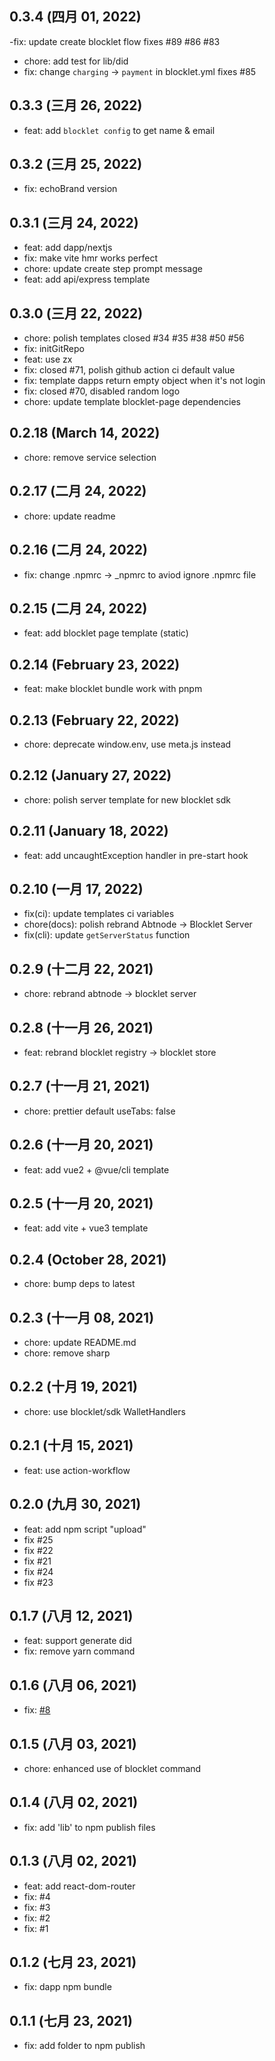 ## 0.3.4 (四月 01, 2022)

-fix: update create blocklet flow fixes #89 #86 #83
- chore: add test for lib/did
- fix: change `charging` -> `payment` in blocklet.yml fixes #85


## 0.3.3 (三月 26, 2022)

- feat: add `blocklet config` to get name & email

## 0.3.2 (三月 25, 2022)

- fix: echoBrand version

## 0.3.1 (三月 24, 2022)

- feat: add dapp/nextjs
- fix: make vite hmr works perfect
- chore: update create step prompt message
- feat: add api/express template

## 0.3.0 (三月 22, 2022)

- chore: polish templates closed #34 #35 #38 #50 #56
- fix: initGitRepo
- feat: use zx
- fix: closed #71, polish github action ci default value
- fix: template dapps return empty object when it's not login
- fix: closed #70, disabled random logo
- chore: update template blocklet-page dependencies

## 0.2.18 (March 14, 2022)

- chore: remove service selection

## 0.2.17 (二月 24, 2022)

- chore: update readme

## 0.2.16 (二月 24, 2022)

- fix: change .npmrc -> \_npmrc to aviod ignore .npmrc file

## 0.2.15 (二月 24, 2022)

- feat: add blocklet page template (static)

## 0.2.14 (February 23, 2022)

- feat: make blocklet bundle work with pnpm

## 0.2.13 (February 22, 2022)

- chore: deprecate window.env, use meta.js instead

## 0.2.12 (January 27, 2022)

- chore: polish server template for new blocklet sdk

## 0.2.11 (January 18, 2022)

- feat: add uncaughtException handler in pre-start hook

## 0.2.10 (一月 17, 2022)

- fix(ci): update templates ci variables
- chore(docs): polish rebrand Abtnode -> Blocklet Server
- fix(cli): update `getServerStatus` function

## 0.2.9 (十二月 22, 2021)

- chore: rebrand abtnode -> blocklet server

## 0.2.8 (十一月 26, 2021)

- feat: rebrand blocklet registry -> blocklet store

## 0.2.7 (十一月 21, 2021)

- chore: prettier default useTabs: false

## 0.2.6 (十一月 20, 2021)

- feat: add vue2 + @vue/cli template

## 0.2.5 (十一月 20, 2021)

- feat: add vite + vue3 template

## 0.2.4 (October 28, 2021)

- chore: bump deps to latest

## 0.2.3 (十一月 08, 2021)

- chore: update README.md
- chore: remove sharp

## 0.2.2 (十月 19, 2021)

- chore: use blocklet/sdk WalletHandlers

## 0.2.1 (十月 15, 2021)

- feat: use action-workflow

## 0.2.0 (九月 30, 2021)

- feat: add npm script "upload"
- fix #25
- fix #22
- fix #21
- fix #24
- fix #23

## 0.1.7 (八月 12, 2021)

- feat: support generate did
- fix: remove yarn command

## 0.1.6 (八月 06, 2021)

- fix: [#8](https://github.com/blocklet/create-blocklet/issues/8)

## 0.1.5 (八月 03, 2021)

- chore: enhanced use of blocklet command

## 0.1.4 (八月 02, 2021)

- fix: add 'lib' to npm publish files

## 0.1.3 (八月 02, 2021)

- feat: add react-dom-router
- fix: #4
- fix: #3
- fix: #2
- fix: #1

## 0.1.2 (七月 23, 2021)

- fix: dapp npm bundle

## 0.1.1 (七月 23, 2021)

- fix: add folder to npm publish
